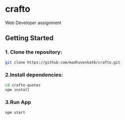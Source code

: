 # crafto
Web Developer assignment

## Getting Started

### 1. Clone the repository:

```bash
git clone https://github.com/madhuvenkat6/crafto.git
```

### 2.Install dependencies:
```bash
cd crafto-quotes
npm install
```

### 3.Run App
```bash
npm start
```

